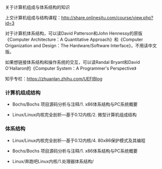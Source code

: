 关于计算机组成与体系结构的知识

上交计算机组成与结构课程：http://share.onlinesjtu.com/course/view.php?id=3

对于计算机体系结构，可以读David Patterson和John Hennessy的原版《Computer Architecture：A Quantitative Approach》和《Computer Origanization and Design：The Hardware/Software Interface》，不用读中文版。

如果想链接体系结构和操作系统的交互，可以读Randal Bryant和David O'Hallaron的《Computer System：A Programmer's Perspective》

知乎专栏：https://zhuanlan.zhihu.com/UEFIBlog

### 计算机组成结构

- Bochs/Bochs 项目源码分析与注释/1. x86体系结构与PC系统概要

- Linux/Linux内核完全剖析—基于0.12内核/2. 微型计算机组成结构
 
### 体系结构

- Linux/Linux内核完全剖析—基于0.12内核/4. 80x86保护模式及其编程

- Bochs/Bochs 项目源码分析与注释/1. x86体系结构与PC系统概要
- Linux/奔跑吧Linux内核/1.处理器体系结构/